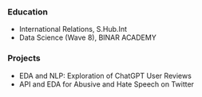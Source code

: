 ### Education
- International Relations, S.Hub.Int
- Data Science (Wave 8), BINAR ACADEMY

### Projects
- EDA and NLP: Exploration of ChatGPT User Reviews
- API and EDA for Abusive and Hate Speech on Twitter

